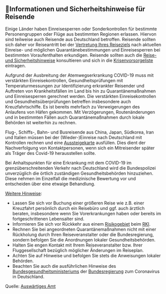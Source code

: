 ## 🧳Informationen und Sicherheitshinweise für Reisende

Einige Länder haben Einreisesperren oder Sonderkontrollen für bestimmte Personengruppen oder Flüge aus bestimmten Regionen erlassen. Hiervon sind teilweise auch Reisende aus Deutschland betroffen. Reisende sollten sich daher vor Reiseantritt bei der [Vertretung Ihres Reiseziels](https://www.auswaertiges-amt.de/de/ReiseUndSicherheit/vertretungen-anderer-staaten) nach aktuellen Einreise- und möglichen Quarantänebestimmungen und Einreisesperren bei bestimmten Voraufenthalten erkundigen. Reisende sollten auch die [Reise- und Sicherheitshinweise](https://www.auswaertiges-amt.de/de/ReiseUndSicherheit/reise-und-sicherheitshinweise) konsultieren und sich in die [Krisenvorsorgeliste](https://elefand.diplo.de/elefandextern/home/login!form.action) eintragen.

Aufgrund der Ausbreitung der Atemwegserkrankung COVID-19 muss mit verstärkten Einreisekontrollen, Gesundheitsprüfungen mit Temperaturmessungen zur Identifizierung erkrankter Reisender und Auftreten von Krankheitsfällen im Land bis hin zu Quarantänemaßnahmen und Einreisesperren gerechnet werden. Die verstärkten Einreisekontrollen und Gesundheitsüberprüfungen betreffen insbesondere auch Kreuzfahrtschiffe. Es ist bereits mehrfach zu Verweigerungen des Anlaufens von Häfen gekommen. Mit Verzögerungen, Routenänderungen und in bestimmten Fällen auch Quarantänemaßnahmen durch lokale Behörden ist weiterhin zu rechnen.

Flug-, Schiffs-, Bahn- und Busreisende aus China, Japan, Südkorea, Iran und Italien müssen bei der (Wieder-)Einreise nach Deutschland mit Kontrollen rechnen und eine [Aussteigekarte](https://www.rki.de/DE/Content/InfAZ/N/Neuartiges_Coronavirus/Transport/Dokumente_Tab.html) ausfüllen. Dies dient der Nachverfolgung von Kontaktpersonen, wenn sich ein Mitreisender später als Träger des Covid-19 herausstellen sollte.

Bei Anhaltspunkten für eine Erkrankung mit dem COVID-19 im grenzüberschreitenden Verkehr nach Deutschland wird die Bundespolizei unverzüglich die örtlich zuständigen Gesundheitsbehörden hinzuziehen. Diese nehmen im Einzelfall die medizinische Bewertung vor und entscheiden über eine etwaige Behandlung.

[Weitere Hinweise](https://www.auswaertiges-amt.de/de/ReiseUndSicherheit/covid-19/2296762):

- Lassen Sie sich vor Buchung einer größeren Reise wie z.B. einer Kreuzfahrt persönlich durch ein Reisebüro und ggf. auch ärztlich beraten, insbesondere wenn Sie Vorerkrankungen haben oder bereits im fortgeschrittenen Lebensalter sind.
- Informieren Sie sich vor Rückkehr aus einem [Risikogebiet](https://www.rki.de/DE/Content/InfAZ/N/Neuartiges_Coronavirus/Risikogebiete.html) beim [RKI](https://www.rki.de/DE/Content/InfAZ/N/Neuartiges_Coronavirus/Transport/Info_Reisende_Tab.html).
- Rechnen Sie bei angeordneten Quarantänemaßnahmen nicht mit einer Rückholung durch Ihren Reiseveranstalter oder die Bundesregierung, sondern befolgen Sie die Anordnungen lokaler Gesundheitsbehörden.
- Halten Sie engen Kontakt mit Ihrem Reiseveranstalter bzw. Ihrer Fluggesellschaft bezüglich möglicher Änderungen im Reiseplan.
- Achten Sie auf Hinweise und befolgen Sie stets die Anweisungen lokaler Behörden.
- Beachten Sie auch die ausführlichen Hinweise des [Bundesgesundheitsministeriums](https://www.bundesgesundheitsministerium.de/coronavirus.html) der [Bundesregierung](https://www.bundesregierung.de/breg-de/themen/coronavirus/coronavirus-1725960) zum Coronavirus in Deutschland.

Quelle: [Auswärtiges Amt](https://www.auswaertiges-amt.de/de/ReiseUndSicherheit/covid-19/2296762)
